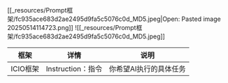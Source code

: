 
[[_resources/Prompt框架/fc935ace683d2ae2495d9fa5c5076c0d_MD5.jpeg|Open: Pasted image 20250514114723.png]]
![[_resources/Prompt框架/fc935ace683d2ae2495d9fa5c5076c0d_MD5.jpeg]]

| 框架     | 详情             | 说明           |
| ------ | -------------- | ------------ |
| ICIO框架 | Instruction：指令 | 你希望AI执行的具体任务 |